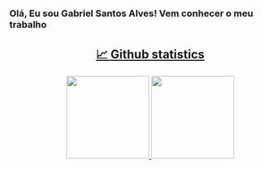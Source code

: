 ### Olá, Eu sou Gabriel Santos Alves! Vem conhecer o meu trabalho
<a href="https://github.com/kpzinnm">
  
<h2 align="center"> 📈 Github statistics </h2>
<div align="center">
  <img height="148" src="https://github-readme-stats.vercel.app/api?username=kpzinnm&show_icons=true&theme=nightowl">
  <img height="148"  src="https://github-readme-stats.vercel.app/api/top-langs/?username=kpzinnm&layout=compact&theme=nightowl"> 
</div>




